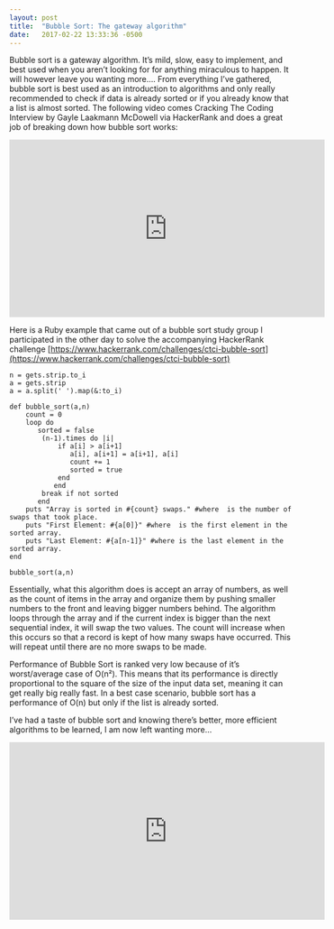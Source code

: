 ```yaml
---
layout: post
title:  "Bubble Sort: The gateway algorithm"
date:   2017-02-22 13:33:36 -0500
---
```



Bubble sort is a gateway algorithm. It’s mild, slow, easy to implement, and best used when you aren’t looking for for anything miraculous to happen. It will however leave you wanting more….
From everything I’ve gathered, bubble sort is best used as an introduction to algorithms and only really recommended to check if data is already sorted or if you already know that a list is almost sorted.
The following video comes Cracking The Coding Interview by Gayle Laakmann McDowell via HackerRank and does a great job of breaking down how bubble sort works:

<iframe width="560" height="315" src="https://www.youtube.com/embed/6Gv8vg0kcHc?ecver=1" frameborder="0" allowfullscreen></iframe>

Here is a Ruby example that came out of a bubble sort study group I participated in the other day to solve the accompanying HackerRank challenge [https://www.hackerrank.com/challenges/ctci-bubble-sort](https://www.hackerrank.com/challenges/ctci-bubble-sort)

```
n = gets.strip.to_i
a = gets.strip
a = a.split(' ').map(&:to_i)

def bubble_sort(a,n)
    count = 0
    loop do
       sorted = false
        (n-1).times do |i|
            if a[i] > a[i+1] 
               a[i], a[i+1] = a[i+1], a[i]
               count += 1
               sorted = true
            end
           end
        break if not sorted
       end
    puts "Array is sorted in #{count} swaps." #where  is the number of swaps that took place.
    puts "First Element: #{a[0]}" #where  is the first element in the sorted array.
    puts "Last Element: #{a[n-1]}" #where is the last element in the sorted array.
end

bubble_sort(a,n)
```

Essentially, what this algorithm does is accept an array of numbers, as well as the count of items in the array and organize them by pushing smaller numbers to the front and leaving bigger numbers behind. The algorithm loops through the array and if the current index is bigger than the next sequential index, it will swap the two values. The count will increase when this occurs so that a record is kept of how many swaps have occurred. This will repeat until there are no more swaps to be made.

Performance of Bubble Sort is ranked very low because of it’s worst/average case of O(n²). This means that its performance is directly proportional to the square of the size of the input data set, meaning it can get really big really fast. In a best case scenario, bubble sort has a performance of O(n) but only if the list is already sorted.

I’ve had a taste of bubble sort and knowing there’s better, more efficient algorithms to be learned, I am now left wanting more…

<iframe width="560" height="315" src="https://www.youtube.com/embed/lyZQPjUT5B4?ecver=1" frameborder="0" allowfullscreen></iframe>
